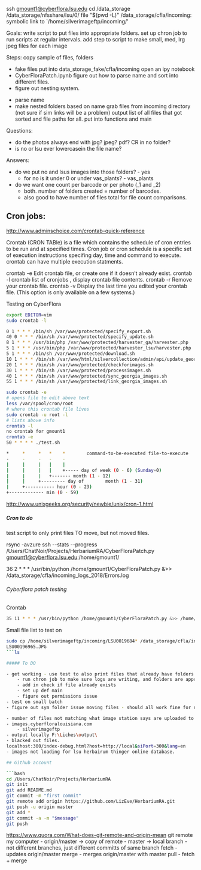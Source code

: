 ssh gmount1@cyberflora.lsu.edu
cd /data_storage
/data_storage/nfsshare/lsu/0/
file "$(pwd -L)"
/data_storage/cfla/incoming: symbolic link to `/home/silverimageftp/incoming/'

Goals:
write script to put files into appropriate folders. 
set up chron job to run scripts at regular intervals. 
add step to script to make small, med, lrg jpeg files for each image

Steps:
copy sample of files, folders
+ fake files put into data_storage_fake/cfla/incoming
open an ipy notebook
+ CyberFloraPatch.ipynb
figure out how to parse name and sort into different files. 
+ figure out nesting system. 
- parse name 
- make nested folders based on name
grab files from incoming directory (not sure if sim links will be a problem)
output list of all files that got sorted and file paths for all. 
put into functions and main

Questions:
- do the photos always end with jpg? jpeg? pdf? CR in no folder?
- is no or lsu ever lowercasein the file name? 

Answers:
+ do we put no and lsus images into those folders? - yes
    - for no is it under 0 or under vas_plants? - vas_plants
+ do we want one count per barcode or per photo (_1 and _2)
    - both. number of folders created = number of barcodes. 
    - also good to have number of files total for file count comparisons. 


## Cron jobs:

http://www.adminschoice.com/crontab-quick-reference

Crontab (CRON TABle) is a file which contains the schedule of cron entries to be run and at specified times.
Cron job or cron schedule is a specific set of execution instructions specifing day, time and command to execute. crontab can have multiple execution statments.

crontab -e    Edit crontab file, or create one if it doesn’t already exist.
crontab -l    crontab list of cronjobs , display crontab file contents.
crontab -r    Remove your crontab file.
crontab -v    Display the last time you edited your crontab file. (This option is only available on a few systems.)

Testing on CyberFlora

```bash
export EDITOR=vim
sudo crontab -l

0 1 * * * /bin/sh /var/www/protected/specify_export.sh
40 0 * * * /bin/sh /var/www/protected/specify_update.sh
8 1 * * * /usr/bin/php /var/www/protected/harvester_ga/harvester.php
5 1 * * * /usr/bin/php /var/www/protected/harvester_lsu/harvester.php
5 1 * * * /bin/sh /var/www/protected/download.sh
10 1 * * * /bin/sh /var/www/html/silvercollection/admin/api/update_georgia_data.sh
20 1 * * * /bin/sh /var/www/protected/checkforimages.sh
30 1 * * * /bin/sh /var/www/protected/processimages.sh
40 1 * * * /bin/sh /var/www/protected/sync_georgia_images.sh
55 1 * * * /bin/sh /var/www/protected/link_georgia_images.sh

sudo crontab -e
# opens file to edit above text
less /var/spool/cron/root
# where this crontab file lives
sudo crontab -u root -l
# lists above info 
crontab -l
no crontab for gmount1
crontab -e 
50 * * * * ./test.sh
```

```bash
*     *     *   *    *        command-to-be-executed file-to-execute
-     -     -   -    -
|     |     |   |    |
|     |     |   |    +----- day of week (0 - 6) (Sunday=0)
|     |     |   +------- month (1 - 12)
|     |     +--------- day of        month (1 - 31)
|     +----------- hour (0 - 23)
+------------- min (0 - 59)
```



http://www.unixgeeks.org/security/newbie/unix/cron-1.html

##### Cron to do

test script to only print files TO move, but not moved files. 


rsync -avzure ssh --stats --progress /Users/ChatNoir/Projects/HerbariumRA/CyberFloraPatch.py gmount1@cyberflora.lsu.edu:/home/gmount1/




36 2 * * * /usr/bin/python /home/gmount1/CyberFloraPatch.py &>> /data_storage/cfla/incoming_logs_2018/Errors.log


###### Cyberflora patch testing

Crontab 

```bash
35 11 * * * /usr/bin/python /home/gmount1/CyberFloraPatch.py &>> /home/gmount1/ILOVECATS/testErrors.log
```

Small file list to test on
```bash
sudo cp /home/silverimageftp/incoming/LSU0019684* /data_storage/cfla/incomingTEST
LSU00196965.JPG
```ls

##### To DO

- get working - use test to also print files that already have folders and what is in those folders
    - run chron job to make sure logs are writing, and folders are appropriate. 
    - add in check if file already exists
    - set up def main
    - figure out permissions issue 
- test on small batch
- figure out sym folder issue moving files - should all work fine for now 

- number of files not matching what image station says are uploaded to incoming
- images.cyberfloralouisiana.com
    - silverimageftp
- output locally F:\Liches\output\
- blacked out files. 
localhost:300/index-debug.html?host=http://local&siPort=300&lang=en
- images not loading for lsu herbairum thinger online database. 

## Github account

```bash
cd /Users/ChatNoir/Projects/HerbariumRA
git init
git add README.md
git commit -m "first commit"
git remote add origin https://github.com/LizEve/HerbariumRA.git
git push -u origin master
git add *
git commit -a -m "$message"
git push
```

https://www.quora.com/What-does-git-remote-and-origin-mean
git remote
my computer - origin/master -> copy of remote
            - master -> local branch
            - not different branches, just different committs of same branch
fetch - updates origin/master
merge - merges origin/master with master
pull - fetch + merge
